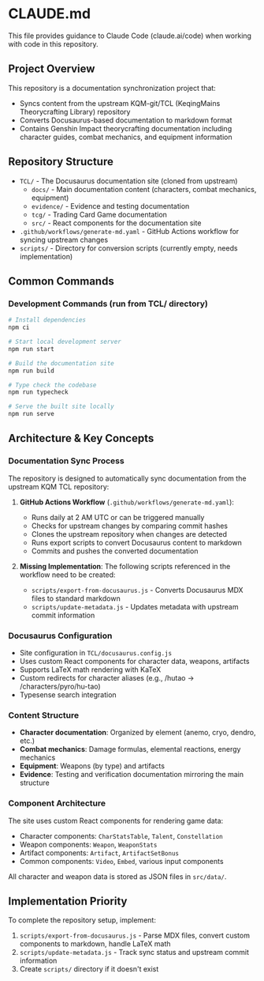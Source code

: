 # CLAUDE.md

This file provides guidance to Claude Code (claude.ai/code) when working with code in this repository.

## Project Overview

This repository is a documentation synchronization project that:
- Syncs content from the upstream KQM-git/TCL (KeqingMains Theorycrafting Library) repository
- Converts Docusaurus-based documentation to markdown format
- Contains Genshin Impact theorycrafting documentation including character guides, combat mechanics, and equipment information

## Repository Structure

- `TCL/` - The Docusaurus documentation site (cloned from upstream)
  - `docs/` - Main documentation content (characters, combat mechanics, equipment)
  - `evidence/` - Evidence and testing documentation
  - `tcg/` - Trading Card Game documentation
  - `src/` - React components for the documentation site
- `.github/workflows/generate-md.yaml` - GitHub Actions workflow for syncing upstream changes
- `scripts/` - Directory for conversion scripts (currently empty, needs implementation)

## Common Commands

### Development Commands (run from TCL/ directory)
```bash
# Install dependencies
npm ci

# Start local development server
npm run start

# Build the documentation site
npm run build

# Type check the codebase
npm run typecheck

# Serve the built site locally
npm run serve
```

## Architecture & Key Concepts

### Documentation Sync Process
The repository is designed to automatically sync documentation from the upstream KQM TCL repository:

1. **GitHub Actions Workflow** (`.github/workflows/generate-md.yaml`):
   - Runs daily at 2 AM UTC or can be triggered manually
   - Checks for upstream changes by comparing commit hashes
   - Clones the upstream repository when changes are detected
   - Runs export scripts to convert Docusaurus content to markdown
   - Commits and pushes the converted documentation

2. **Missing Implementation**:
   The following scripts referenced in the workflow need to be created:
   - `scripts/export-from-docusaurus.js` - Converts Docusaurus MDX files to standard markdown
   - `scripts/update-metadata.js` - Updates metadata with upstream commit information

### Docusaurus Configuration
- Site configuration in `TCL/docusaurus.config.js`
- Uses custom React components for character data, weapons, artifacts
- Supports LaTeX math rendering with KaTeX
- Custom redirects for character aliases (e.g., /hutao → /characters/pyro/hu-tao)
- Typesense search integration

### Content Structure
- **Character documentation**: Organized by element (anemo, cryo, dendro, etc.)
- **Combat mechanics**: Damage formulas, elemental reactions, energy mechanics
- **Equipment**: Weapons (by type) and artifacts
- **Evidence**: Testing and verification documentation mirroring the main structure

### Component Architecture
The site uses custom React components for rendering game data:
- Character components: `CharStatsTable`, `Talent`, `Constellation`
- Weapon components: `Weapon`, `WeaponStats`
- Artifact components: `Artifact`, `ArtifactSetBonus`
- Common components: `Video`, `Embed`, various input components

All character and weapon data is stored as JSON files in `src/data/`.

## Implementation Priority

To complete the repository setup, implement:
1. `scripts/export-from-docusaurus.js` - Parse MDX files, convert custom components to markdown, handle LaTeX math
2. `scripts/update-metadata.js` - Track sync status and upstream commit information
3. Create `scripts/` directory if it doesn't exist